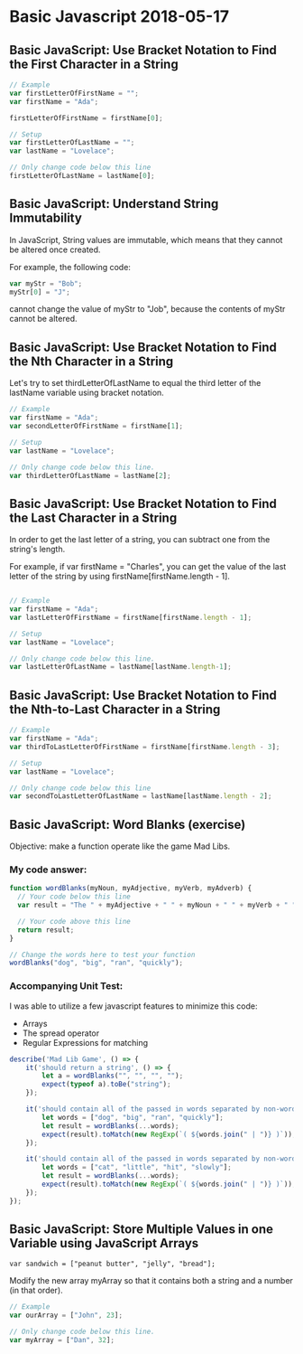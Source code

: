 # Basic Javascript 2018-05-17

## Basic JavaScript: Use Bracket Notation to Find the First Character in a String

```js
// Example
var firstLetterOfFirstName = "";
var firstName = "Ada";

firstLetterOfFirstName = firstName[0];

// Setup
var firstLetterOfLastName = "";
var lastName = "Lovelace";

// Only change code below this line
firstLetterOfLastName = lastName[0];
```

## Basic JavaScript: Understand String Immutability

In JavaScript, String values are immutable, which means that they cannot be altered once created.

For example, the following code:

```js
var myStr = "Bob";
myStr[0] = "J";
```

cannot change the value of myStr to "Job", because the contents of myStr cannot be altered. 


## Basic JavaScript: Use Bracket Notation to Find the Nth Character in a String

Let's try to set thirdLetterOfLastName to equal the third letter of the lastName variable using bracket notation.

```js
// Example
var firstName = "Ada";
var secondLetterOfFirstName = firstName[1];

// Setup
var lastName = "Lovelace";

// Only change code below this line.
var thirdLetterOfLastName = lastName[2];
```

## Basic JavaScript: Use Bracket Notation to Find the Last Character in a String

In order to get the last letter of a string, you can subtract one from the string's length.

For example, if var firstName = "Charles", you can get the value of the last letter of the string by using firstName[firstName.length - 1].

```js

// Example
var firstName = "Ada";
var lastLetterOfFirstName = firstName[firstName.length - 1];

// Setup
var lastName = "Lovelace";

// Only change code below this line.
var lastLetterOfLastName = lastName[lastName.length-1];

```

## Basic JavaScript: Use Bracket Notation to Find the Nth-to-Last Character in a String

```js
// Example
var firstName = "Ada";
var thirdToLastLetterOfFirstName = firstName[firstName.length - 3];

// Setup
var lastName = "Lovelace";

// Only change code below this line
var secondToLastLetterOfLastName = lastName[lastName.length - 2];
```


## Basic JavaScript: Word Blanks (exercise)

Objective: make a function operate like the game Mad Libs. 

### My code answer:

```js
function wordBlanks(myNoun, myAdjective, myVerb, myAdverb) {
  // Your code below this line
  var result = "The " + myAdjective + " " + myNoun + " " + myVerb + " " + myAdverb + " because he loves chinese food.";

  // Your code above this line
  return result;
}

// Change the words here to test your function
wordBlanks("dog", "big", "ran", "quickly");
```

### Accompanying Unit Test:
I was able to utilize a few javascript features to minimize this code:
- Arrays
- The spread operator
- Regular Expressions for matching


```js
describe('Mad Lib Game', () => {
    it('should return a string', () => {
        let a = wordBlanks("", "", "", "");
        expect(typeof a).toBe("string");
    });

    it('should contain all of the passed in words separated by non-word characters', () => {
        let words = ["dog", "big", "ran", "quickly"];
        let result = wordBlanks(...words);
        expect(result).toMatch(new RegExp(`( ${words.join(" | ")} )`));
    });

    it('should contain all of the passed in words separated by non-word characters', () => {
        let words = ["cat", "little", "hit", "slowly"];
        let result = wordBlanks(...words);
        expect(result).toMatch(new RegExp(`( ${words.join(" | ")} )`));
    });
});


```


## Basic JavaScript: Store Multiple Values in one Variable using JavaScript Arrays

`var sandwich = ["peanut butter", "jelly", "bread"];`

Modify the new array myArray so that it contains both a string and a number (in that order).

```js
// Example
var ourArray = ["John", 23];

// Only change code below this line.
var myArray = ["Dan", 32];
```

